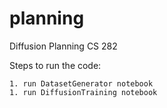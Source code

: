# planning
Diffusion Planning CS 282


Steps to run the code:

    1. run DatasetGenerator notebook
    1. run DiffusionTraining notebook